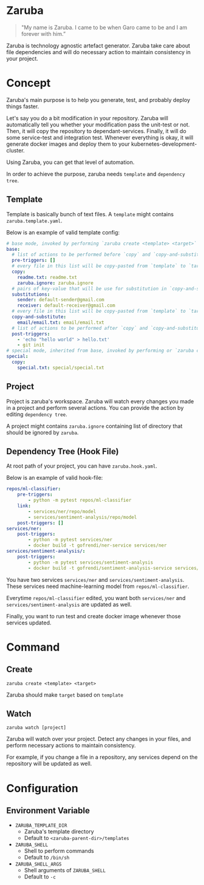 # Zaruba

> "My name is Zaruba. I came to be when Garo came to be and I am forever with him.”

Zaruba is technology agnostic artefact generator. Zaruba take care about file dependencies and will do necessary action to maintain consistency in your project.

# Concept

Zaruba's main purpose is to help you generate, test, and probably deploy things faster.

Let's say you do a bit modification in your repository. Zaruba will automatically tell you whether your modification pass the unit-test or not. Then, it will copy the repository to dependant-services. Finally, it will do some service-test and integration test. Whenever everything is okay, it will generate docker images and deploy them to your kubernetes-development-cluster.

Using Zaruba, you can get that level of automation.

In order to achieve the purpose, zaruba needs `template` and `dependency tree`.

## Template

Template is basically bunch of text files. A `template` might contains `zaruba.template.yaml`.

Below is an example of valid template config:

```yaml
# base mode, invoked by performing `zaruba create <template> <target>` or `zaruba create <template> <target> interactively`
base:
  # list of actions to be performed before `copy` and `copy-and-substitute`
  pre-triggers: []
  # every file in this list will be copy-pasted from `template` to `target` without any modification.
  copy:
    readme.txt: readme.txt
    zaruba.ignore: zaruba.ignore
  # pairs of key-value that will be use for substitution in `copy-and-substitute` action. You can override the values by using environment variable, or on runtime by adding `interactively` as the last argument of the invoked command.
  substitutions:
    sender: default-sender@gmail.com
    receiver: default-receiver@gmail.com
  # every file in this list will be copy-pasted from `template` to `target`. However, it will also perform substitution as needed.
  copy-and-substitute:
    email/email.txt: email/email.txt
  # list of actions to be performed after `copy` and `copy-and-substitute`
  post-triggers:
    - 'echo "hello world" > hello.txt'
    - git init
# special mode, inherited from base, invoked by performing or `zaruba create <template>:special <target>` or `zaruba create <template>:special <target> interactively`
special:
  copy:
    special.txt: special/special.txt
```

## Project

Project is zaruba's workspace. Zaruba will watch every changes you made in a project and perform several actions. You can provide the action by editing `dependency tree`.

A project might contains `zaruba.ignore` containing list of directory that should be ignored by `zaruba`.

## Dependency Tree (Hook File)

At root path of your project, you can have `zaruba.hook.yaml`.

Below is an example of valid hook-file:

```yaml
repos/ml-classifier:
    pre-triggers:
        - python -m pytest repos/ml-classifier
    link:
        - services/ner/repo/model
        - services/sentiment-analysis/repo/model
    post-triggers: []
services/ner:
    post-triggers:
        - python -m pytest services/ner
        - docker build -t gofrendi/ner-service services/ner
services/sentiment-analysis/:
    post-triggers:
        - python -m pytest services/sentiment-analysis
        - docker build -t gofrendi/sentiment-analysis-service services/sentiment-analysis
```

You have two services `services/ner` and `services/sentiment-analysis`. These services need machine-learning model from `repos/ml-classifier`.

Everytime `repos/ml-classifier` edited, you want  both `services/ner` and `services/sentiment-analysis` are updated as well.

Finally, you want to run test and create docker image whenever those services updated.

# Command

## Create

```
zaruba create <template> <target>
```

Zaruba should make `target` based on `template`

## Watch

```
zaruba watch [project]
```

Zaruba will watch over your project. Detect any changes in your files, and perform necessary actions to maintain consistency.

For example, if you change a file in a repository, any services depend on the repository will be updated as well.

# Configuration

## Environment Variable

* `ZARUBA_TEMPLATE_DIR`
    - Zaruba's template directory
    - Default to `<zaruba-parent-dir>/templates`
* `ZARUBA_SHELL`
    - Shell to perform commands
    - Default to `/bin/sh`
* `ZARUBA_SHELL_ARGS`
    - Shell arguments of `ZARUBA_SHELL`
    - Default to `-c`